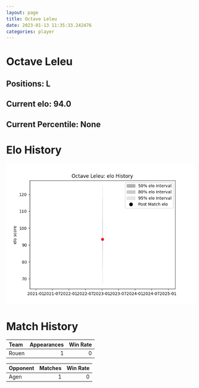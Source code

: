 ```yaml
---  
layout: page  
title: Octave Leleu  
date: 2023-01-13 11:35:33.242476  
categories: player  
---
```

# Octave Leleu

## Positions: L

## Current elo: 94.0

## Current Percentile: None

# Elo History


![elo history](history_OctaveLeleu.png)
# Match History


| Team   |   Appearances |   Win Rate |
|:-------|--------------:|-----------:|
| Rouen  |             1 |          0 |

| Opponent   |   Matches |   Win Rate |
|:-----------|----------:|-----------:|
| Agen       |         1 |          0 |